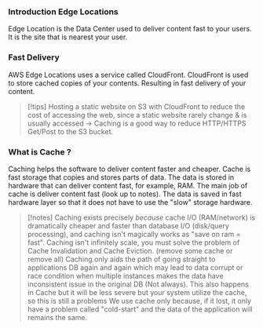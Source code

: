 ### Introduction Edge Locations

Edge Location is the Data Center used to deliver content fast to your users.
It is the site that is nearest your user.

### Fast Delivery

AWS Edge Locations uses a service called CloudFront.
CloudFront is used to store cached copies of your contents.
Resulting in fast delivery of your content.

> [!tips]
> Hosting a static website on S3 with CloudFront to reduce the cost of accessing the web, since a static website rarely change & is usually accessed -> Caching is a good way to reduce HTTP/HTTPS Get/Post to the S3 bucket.

### What is Cache ? 

Caching helps the software to deliver content faster and cheaper.
Cache is fast storage that copies and stores parts of data.
The data is stored in hardware that can deliver content fast, for example, RAM. 
The main job of cache is deliver content fast (look up to notes).
The data is saved in fast hardware layer so that it does not have to use the "slow" storage hardware.

> [!notes]
> Caching exists precisely _because_ cache I/O (RAM/network) is dramatically cheaper and faster than database I/O (disk/query processing), and caching isn't magically works as "save on ram = fast". 
> Caching isn't infinitely scale, you must solve the problem of Cache Invalidation and Cache Eviction. (remove some cache or remove all)
> Caching only aids the path of going straight to applications DB again and again which may lead to data corrupt or race condition when multiple instances makes the data have inconsistent issue in the original DB (Not always). This also happens in Cache but it will be less severe but your system utilize the cache, so this is still a problems 
> We use cache only because, if it lost, it only have a problem called "cold-start" and the data of the application will remains the same.

